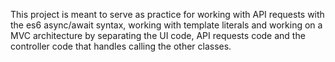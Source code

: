 This project is meant to serve as practice for working with API requests with the es6 async/await syntax, working with template literals and working on a MVC architecture by separating the UI code, API requests code and the controller code that handles calling the other classes. 